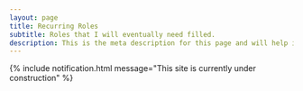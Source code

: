 ```yaml
---
layout: page
title: Recurring Roles
subtitle: Roles that I will eventually need filled.
description: This is the meta description for this page and will help it appear in search engines
---
```

{% include notification.html 
message="This site is currently under construction"  %}
